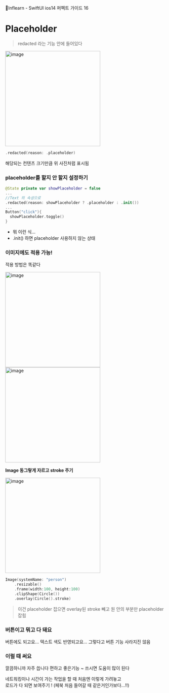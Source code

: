 📍Inflearn - SwiftUI ios14 퍼펙트 가이드 16

# Placeholder

> redacted 라는 기능 안에 들어있다

<img src="https://user-images.githubusercontent.com/28949235/99274555-d715ab80-286d-11eb-8f3e-69913d159ff5.png" alt="image" width="300" />

```swift
.redacted(reason: .placeholder)
```

해당되는 컨텐츠 크기만큼 위 사진처럼 표시됨



### placeholder를 할지 안 할지 설정하기

```swift
@State private var showPlaceholder = false
...
//Text 의 속성으로
.redacted(reason: showPlaceholder ? .placeholder : .init())
...
Button("click"){
  showPlaceholder.toggle()
}
```

* 뭐 이런 식...
* .init() 하면 placeholder 사용하지 않는 상태



### 이미지에도 적용 가능!

적용 방법은 똑같다

 <img src="https://user-images.githubusercontent.com/28949235/99275304-abdf8c00-286e-11eb-9902-26cf3dc566b4.png" alt="image" width="300" float="left" /><img src="https://user-images.githubusercontent.com/28949235/99275335-b69a2100-286e-11eb-8558-30be8e184b94.png" alt="image" width="300" float="left" />   



**Image 동그랗게 자르고 stroke 주기**

<img src="https://user-images.githubusercontent.com/28949235/99275703-2a3c2e00-286f-11eb-9d2f-c460f77aa2d4.png" alt="image" width="300" />

```swift
Image(systemName: "person")
	.resizable()
	.frame(width:100, height:100)
	.clipShape(Circle())
	.overlay(Circle().stroke)
```

> 이건 placeholder 잡으면 overlay된 stroke 빼고 원 안의 부분만 placeholder 잡힘



### 버튼이고 뭐고 다 돼요

버튼에도 되고요... 텍스트 색도 반영되고요... 그렇다고 버튼 기능 사라지진 않음

### 이럴 때 써요

깔끔하니까 자주 씁니다 편하고 좋은기능 ~ 쓰시면 도움이 많이 된다

네트워킹이나 시간이 가는 작업을 할 때 처음엔 이렇게 가려놓고  
로드가 다 되면 보여주기 ! (페북 처음 들어갈 때 같은거인가보다...!!)

